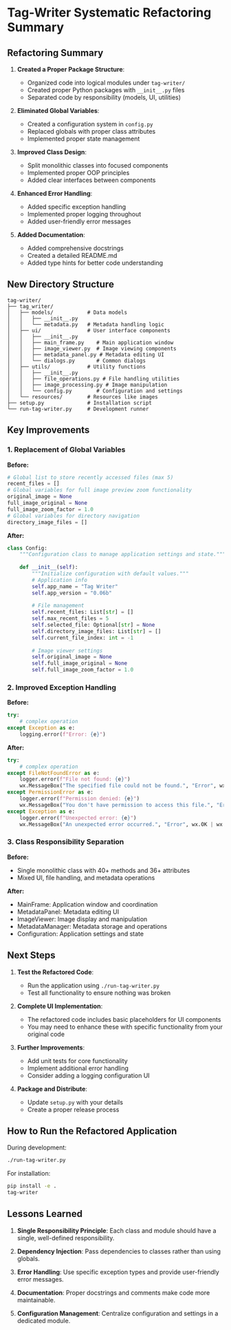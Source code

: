 # Tag-Writer Systematic Refactoring Summary

## Refactoring Summary

1. **Created a Proper Package Structure**:
   - Organized code into logical modules under `tag-writer/`
   - Created proper Python packages with `__init__.py` files
   - Separated code by responsibility (models, UI, utilities)

2. **Eliminated Global Variables**:
   - Created a configuration system in `config.py`
   - Replaced globals with proper class attributes
   - Implemented proper state management

3. **Improved Class Design**:
   - Split monolithic classes into focused components
   - Implemented proper OOP principles
   - Added clear interfaces between components

4. **Enhanced Error Handling**:
   - Added specific exception handling
   - Implemented proper logging throughout
   - Added user-friendly error messages

5. **Added Documentation**:
   - Added comprehensive docstrings
   - Created a detailed README.md
   - Added type hints for better code understanding

## New Directory Structure

```
tag-writer/
├── tag_writer/
│   ├── models/           # Data models
│   │   ├── __init__.py
│   │   └── metadata.py   # Metadata handling logic
│   ├── ui/               # User interface components
│   │   ├── __init__.py
│   │   ├── main_frame.py    # Main application window
│   │   ├── image_viewer.py  # Image viewing components
│   │   ├── metadata_panel.py # Metadata editing UI
│   │   └── dialogs.py       # Common dialogs
│   ├── utils/            # Utility functions
│   │   ├── __init__.py
│   │   ├── file_operations.py # File handling utilities
│   │   ├── image_processing.py # Image manipulation
│   │   └── config.py        # Configuration and settings
│   └── resources/        # Resources like images
├── setup.py              # Installation script
└── run-tag-writer.py     # Development runner
```

## Key Improvements

### 1. Replacement of Global Variables

**Before:**
```python
# Global list to store recently accessed files (max 5)
recent_files = []
# Global variables for full image preview zoom functionality
original_image = None
full_image_original = None
full_image_zoom_factor = 1.0
# Global variables for directory navigation
directory_image_files = []
```

**After:**
```python
class Config:
    """Configuration class to manage application settings and state."""
    
    def __init__(self):
        """Initialize configuration with default values."""
        # Application info
        self.app_name = "Tag Writer"
        self.app_version = "0.06b"
        
        # File management
        self.recent_files: List[str] = []
        self.max_recent_files = 5
        self.selected_file: Optional[str] = None
        self.directory_image_files: List[str] = []
        self.current_file_index: int = -1
        
        # Image viewer settings
        self.original_image = None
        self.full_image_original = None
        self.full_image_zoom_factor = 1.0
```

### 2. Improved Exception Handling

**Before:**
```python
try:
    # complex operation
except Exception as e:
    logging.error(f"Error: {e}")
```

**After:**
```python
try:
    # complex operation
except FileNotFoundError as e:
    logger.error(f"File not found: {e}")
    wx.MessageBox("The specified file could not be found.", "Error", wx.OK | wx.ICON_ERROR)
except PermissionError as e:
    logger.error(f"Permission denied: {e}")
    wx.MessageBox("You don't have permission to access this file.", "Error", wx.OK | wx.ICON_ERROR)
except Exception as e:
    logger.error(f"Unexpected error: {e}")
    wx.MessageBox("An unexpected error occurred.", "Error", wx.OK | wx.ICON_ERROR)
```

### 3. Class Responsibility Separation

**Before:**
- Single monolithic class with 40+ methods and 36+ attributes
- Mixed UI, file handling, and metadata operations

**After:**
- MainFrame: Application window and coordination
- MetadataPanel: Metadata editing UI
- ImageViewer: Image display and manipulation
- MetadataManager: Metadata storage and operations
- Configuration: Application settings and state

## Next Steps

1. **Test the Refactored Code**:
   - Run the application using `./run-tag-writer.py`
   - Test all functionality to ensure nothing was broken

2. **Complete UI Implementation**:
   - The refactored code includes basic placeholders for UI components
   - You may need to enhance these with specific functionality from your original code

3. **Further Improvements**:
   - Add unit tests for core functionality
   - Implement additional error handling
   - Consider adding a logging configuration UI

4. **Package and Distribute**:
   - Update `setup.py` with your details
   - Create a proper release process

## How to Run the Refactored Application

During development:
```bash
./run-tag-writer.py
```

For installation:
```bash
pip install -e .
tag-writer
```

## Lessons Learned

1. **Single Responsibility Principle**: Each class and module should have a single, well-defined responsibility.

2. **Dependency Injection**: Pass dependencies to classes rather than using globals.

3. **Error Handling**: Use specific exception types and provide user-friendly error messages.

4. **Documentation**: Proper docstrings and comments make code more maintainable.

5. **Configuration Management**: Centralize configuration and settings in a dedicated module.

